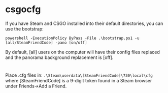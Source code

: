 # csgocfg

If you have Steam and CSGO installed into their default directories, you can use the bootstrap:

```
powershell -ExecutionPolicy ByPass -File .\bootstrap.ps1 -u [all/SteamFriendCode] -pano [on/off]
```

By default, [all] users on the computer will have their config files replaced and the panorama background replacement is [off].

#

Place .cfg files in: ```.\Steam\userdata\[SteamFriendCode]\730\local\cfg``` where [SteamFriendCode] is a 9-digit token found in a Steam browser under Friends->Add a Friend.
